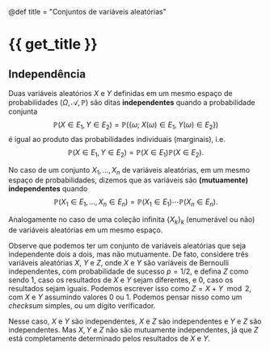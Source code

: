 @def title = "Conjuntos de variáveis aleatórias"

# {{ get_title }}

## Independência

Duas variáveis aleatórios $X$ e $Y$ definidas em um mesmo espaço de probabilidades $(\Omega, \mathcal{A}, \mathbb{P})$ são ditas **independentes** quando a probabilidade conjunta
$$
\mathbb{P}(X \in E_1, Y \in E_2) = \mathbb{P}(\{\omega; \; X(\omega) \in E_1, \; Y(\omega) \in E_2\})
$$
é igual ao produto das probabilidades individuais (marginais), i.e.
$$
\mathbb{P}(X \in E_1, Y \in E_2) = \mathbb{P}(X \in E_1)\mathbb{P}(X \in E_2).
$$

No caso de um conjunto $X_1, \ldots, X_n$ de variáveis aleatórias, em um mesmo espaço de probabilidades, dizemos que as variáveis são **(mutuamente) independentes** quando
$$
\mathbb{P}(X_1 \in E_1, \ldots, X_n \in E_n) = \mathbb{P}(X_1 \in E_1)\cdots \mathbb{P}(X_n \in E_n).
$$

Analogamente no caso de uma coleção infinita $\{X_k\}_k$ (enumerável ou não) de variáveis aleatórias em um mesmo espaço.

Observe que podemos ter um conjunto de variáveis aleatórias que seja independente dois a dois, mas não mutuamente. De fato, considere três variáveis aleatórias $X$, $Y$ e $Z$, onde $X$ e $Y$ são variáveis de Bernoulli independentes, com probabilidade de sucesso $p = 1/2$, e defina $Z$ como sendo $1$, caso os resultados de $X$ e $Y$ sejam diferentes, e $0$, caso os resultados sejam iguais. Podemos escrever isso como $Z = X + Y \mod 2$, com $X$ e $Y$ assumindo valores $0$ ou $1$. Podemos pensar nisso como um *checksum* simples, ou um dígito verificador.

Nesse caso, $X$ e $Y$ são independentes, $X$ e $Z$ são independentes e $Y$ e $Z$ são independentes. Mas $X, Y$ e $Z$ não são mutuamente independentes, já que $Z$ está completamente determinado pelos resultados de $X$ e $Y$.
